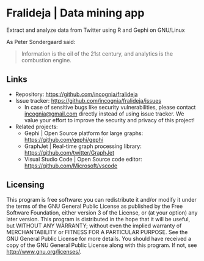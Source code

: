 # Fralideja | Data mining app
Extract and analyze data from Twitter using R and Gephi on GNU/Linux

As Peter Sondergaard said:
> Information is the oil of the 21st century, and analytics is the combustion engine.

## Links

- Repository: https://github.com/incognia/fralideja
- Issue tracker: https://github.com/incognia/fralideja/issues
  - In case of sensitive bugs like security vulnerabilities, please contact
    incognia@gmail.com directly instead of using issue tracker. We value
    your effort to improve the security and privacy of this project!
- Related projects:
  - Gephi | Open Source platform for large graphs: https://github.com/gephi/gephi
  - GraphJet | Real-time graph processing library: https://github.com/twitter/GraphJet
  - Visual Studio Code | Open Source code editor: https://github.com/Microsoft/vscode

## Licensing

This program is free software: you can redistribute it and/or modify
it under the terms of the GNU General Public License as published by
the Free Software Foundation, either version 3 of the License, or
(at your option) any later version.
This program is distributed in the hope that it will be useful,
but WITHOUT ANY WARRANTY; without even the implied warranty of
MERCHANTABILITY or FITNESS FOR A PARTICULAR PURPOSE.  See the
GNU General Public License for more details.
You should have received a copy of the GNU General Public License
along with this program.  If not, see <http://www.gnu.org/licenses/>.
